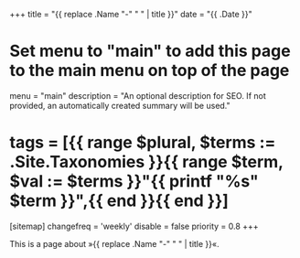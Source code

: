 +++
title = "{{ replace .Name "-" " " | title }}"
date = "{{ .Date }}"
# Set menu to "main" to add this page to the main menu on top of the page
menu = "main"
description = "An optional description for SEO. If not provided, an automatically created summary will be used."
# tags = [{{ range $plural, $terms := .Site.Taxonomies }}{{ range $term, $val := $terms }}"{{ printf "%s" $term }}",{{ end }}{{ end }}]
[sitemap]
  changefreq = 'weekly'
  disable = false
  priority = 0.8
+++

This is a page about »{{ replace .Name "-" " " | title }}«.
